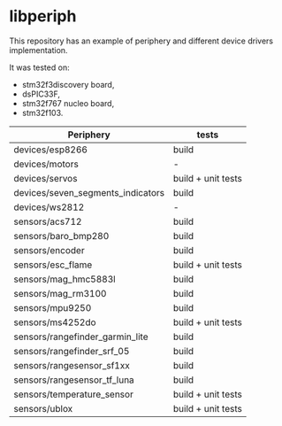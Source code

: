 # libperiph

This repository has an example of periphery and different device drivers implementation.

It was tested on:
- stm32f3discovery board,
- dsPIC33F,
- stm32f767 nucleo board,
- stm32f103.

| Periphery                         | tests |
| --------------------------------- | ----- |
| devices/esp8266                   | build |
| devices/motors                    | -     |
| devices/servos                    | build + unit tests |
| devices/seven_segments_indicators | build |
| devices/ws2812                    | -     |
| sensors/acs712                    | build |
| sensors/baro_bmp280               | build |
| sensors/encoder                   | build |
| sensors/esc_flame                 | build + unit tests |
| sensors/mag_hmc5883l              | build |
| sensors/mag_rm3100                | build |
| sensors/mpu9250                   | build |
| sensors/ms4252do                  | build + unit tests |
| sensors/rangefinder_garmin_lite   | build |
| sensors/rangefinder_srf_05        | build |
| sensors/rangesensor_sf1xx         | build |
| sensors/rangesensor_tf_luna       | build |
| sensors/temperature_sensor        | build + unit tests |
| sensors/ublox                     | build + unit tests |
